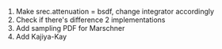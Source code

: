 1. Make srec.attenuation = bsdf, change integrator accordingly
2. Check if there's difference 2 implementations
3. Add sampling PDF for Marschner
4. Add Kajiya-Kay
